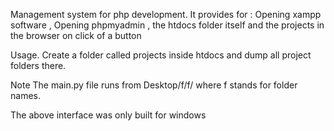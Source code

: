 Management system for php development. It provides for : Opening xampp software , Opening phpmyadmin , the htdocs folder itself and the projects in the browser on click of a button

Usage. Create a folder called projects inside htdocs and dump all project folders there.

Note The main.py file runs from Desktop/f/f/ where f stands for folder names.

The above interface was only built for windows
